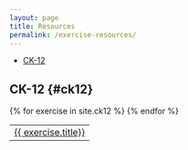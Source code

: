 ```yaml
---
layout: page
title: Resources
permalink: /exercise-resources/
---
```


- [CK-12](#ck12)

## CK-12 {#ck12}

<table>
{% for exercise in site.ck12 %}
  <tr>
    <td><a href="{{ exercise.url }}">{{ exercise.title}}</a></td>
  </tr>
{% endfor %}
</table>